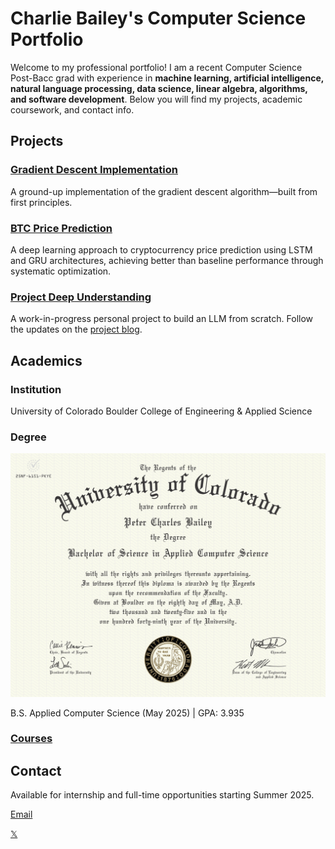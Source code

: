 # Charlie Bailey's Computer Science Portfolio

Welcome to my professional portfolio! I am a recent Computer Science Post-Bacc grad with experience in **machine learning, artificial intelligence, natural language processing, data science, linear algebra, algorithms, and software development**. Below you will find my projects, academic coursework, and contact info.

## Projects

### [Gradient Descent Implementation](https://github.com/charliebailey24/gradient-descent-implementation)

A ground-up implementation of the gradient descent algorithm—built from first principles.

### [BTC Price Prediction](https://github.com/charliebailey24/btc-prediction-model)

A deep learning approach to cryptocurrency price prediction using LSTM and GRU architectures, achieving better than baseline performance through systematic optimization.

### [Project Deep Understanding](https://github.com/charliebailey24/project-deep-understanding)

A work-in-progress personal project to build an LLM from scratch. Follow the updates on the [project blog](https://charliebailey24.github.io/project-deep-understanding/).

## Academics

### Institution

University of Colorado Boulder College of Engineering & Applied Science

### Degree

![CS Degree](./assets/CS_degree.jpg)

B.S. Applied Computer Science (May 2025) | GPA: 3.935

### [Courses](courses/README.md)

## Contact

Available for internship and full-time opportunities starting Summer 2025.

[Email](mailto:charliebailey24@gmail.com)

[𝕏](https://x.com/charliebailey24)

